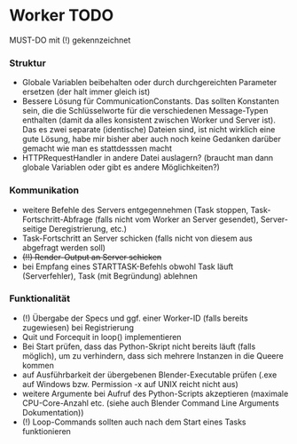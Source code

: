 # Worker TODO

MUST-DO mit (!) gekennzeichnet

### Struktur
- Globale Variablen beibehalten oder durch durchgereichten Parameter ersetzen (der halt immer gleich ist)
- Bessere Lösung für CommunicationConstants. Das sollten Konstanten sein, die die Schlüsselworte für die verschiedenen Message-Typen enthalten (damit da alles konsistent zwischen Worker und Server ist). Das es zwei separate (identische) Dateien sind, ist nicht wirklich eine gute Lösung, habe mir bisher aber auch noch keine Gedanken darüber gemacht wie man es stattdesssen macht
- HTTPRequestHandler in andere Datei auslagern? (braucht man dann globale Variablen oder gibt es andere Möglichkeiten?)

### Kommunikation
- weitere Befehle des Servers entgegennehmen (Task stoppen, Task-Fortschritt-Abfrage (falls nicht vom Worker an Server gesendet), Server-seitige Deregistrierung, etc.)
- Task-Fortschritt an Server schicken (falls nicht von diesem aus abgefragt werden soll)
- ~~(!!) Render-Output an Server schicken~~
- bei Empfang eines STARTTASK-Befehls obwohl Task läuft (Serverfehler), Task (mit Begründung) ablehnen

### Funktionalität
- (!) Übergabe der Specs und ggf. einer Worker-ID (falls bereits zugewiesen) bei Registrierung
- Quit und Forcequit in loop() implementieren
- Bei Start prüfen, dass das Python-Skript nicht bereits läuft (falls möglich), um zu verhindern, dass sich mehrere Instanzen in die Queere kommen
- auf Ausführbarkeit der übergebenen Blender-Executable prüfen (.exe auf Windows bzw. Permission -x auf UNIX reicht nicht aus)
- weitere Argumente bei Aufruf des Python-Scripts akzeptieren (maximale CPU-Core-Anzahl etc. (siehe auch Blender Command Line Arguments Dokumentation))
- (!) Loop-Commands sollten auch nach dem Start eines Tasks funktionieren